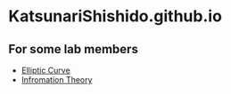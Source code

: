 # KatsunariShishido.github.io

## For some lab members
* [Elliptic Curve](/elliptic_curve/README.md)
* [Infromation Theory](/information_theory/README.md)
